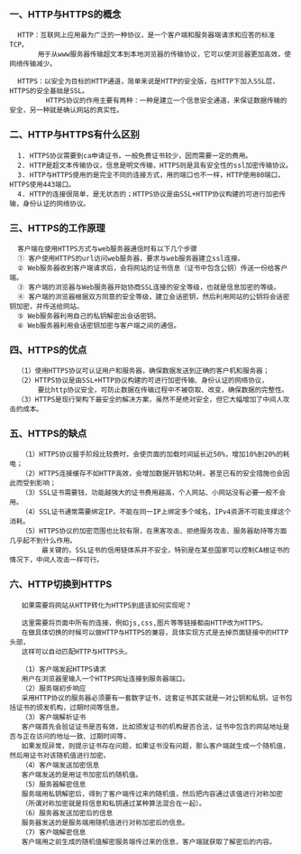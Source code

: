 ### 一、HTTP与HTTPS的概念

      HTTP：互联网上应用最为广泛的一种协议，是一个客户端和服务器端请求和应答的标准TCP。
           用于从www服务器传输超文本到本地浏览器的传输协议，它可以使浏览器更加高效，使网络传输减少。
      
      HTTPS：以安全为目标的HTTP通道，简单来说是HTTP的安全版，在HTTP下加入SSL层，HTTPS的安全基础是SSL。
             HTTPS协议的作用主要有两种：一种是建立一个信息安全通道，来保证数据传输的安全，另一种就是确认网站的真实性。
             
### 二、HTTP与HTTPS有什么区别

      1. HTTPS协议需要到ca申请证书，一般免费证书较少，因而需要一定的费用。
      2. HTTP是超文本传输协议，信息是明文传输，HTTPS则是具有安全性的ssl加密传输协议。
      3. HTTP与HTTPS使用的是完全不同的连接方式，用的端口也不一样，HTTP使用80端口，HTTPS使用443端口。
      4. HTTP的连接很简单，是无状态的；HTTPS协议是由SSL+HTTP协议构建的可进行加密传输，身份认证的网络协议。
      
### 三、HTTPS的工作原理

      客户端在使用HTTPS方式与web服务器通信时有以下几个步骤
      ① 客户使用HTTPS的url访问web服务器，要求与web服务器建立ssl连接。
      ② Web服务器收到客户端请求后，会将网站的证书信息（证书中包含公钥）传送一份给客户端。
      ③ 客户端的浏览器与Web服务器开始协商SSL连接的安全等级，也就是信息加密的等级。
      ④ 客户端的浏览器根据双方同意的安全等级，建立会话密钥，然后利用网站的公钥将会话密钥加密，并传送给网站。
      ⑤ Web服务器利用自己的私钥解密出会话密钥。
      ⑥ Web服务器利用会话密钥加密与客户端之间的通信。     

### 四、HTTPS的优点

      （1）使用HTTPS协议可认证用户和服务器，确保数据发送到正确的客户机和服务器；
      （2）HTTPS协议是由SSL+HTTP协议构建的可进行加密传输、身份认证的网络协议，
           要比http协议安全，可防止数据在传输过程中不被窃取、改变，确保数据的完整性。                
      （3）HTTPS是现行架构下最安全的解决方案，虽然不是绝对安全，但它大幅增加了中间人攻击的成本。
      
### 五、HTTPS的缺点

       （1）HTTPS协议握手阶段比较费时，会使页面的加载时间延长近50%，增加10%到20%的耗电；
       （2）HTTPS连接缓存不如HTTP高效，会增加数据开销和功耗，甚至已有的安全措施也会因此而受到影响；
       （3）SSL证书需要钱，功能越强大的证书费用越高，个人网站、小网站没有必要一般不会用。
       （4）SSL证书通常需要绑定IP，不能在同一IP上绑定多个域名，IPv4资源不可能支撑这个消耗。
       （5）HTTPS协议的加密范围也比较有限，在黑客攻击、拒绝服务攻击、服务器劫持等方面几乎起不到什么作用。
            最关键的，SSL证书的信用链体系并不安全，特别是在某些国家可以控制CA根证书的情况下，中间人攻击一样可行。
            
### 六、HTTP切换到HTTPS

       如果需要将网站从HTTP转化为HTTPS到底该如何实现呢？
       
       这里需要将页面中所有的连接，例如js,css,图片等等链接都由HTTP改为HTTPS。
       在做具体切换的时候可以做HTTP与HTTPS的兼容，具体实现方式是去掉页面链接中的HTTP头部，
       这样可以自动匹配HTTP与HTTPS头。
       
       （1）客户端发起HTTPS请求
       用户在浏览器里输入一个HTTPS网址连接到服务器端口。
       （2）服务端初步响应
       采用HTTP协议的服务器必须要有一套数字证书，这套证书其实就是一对公钥和私钥。证书包括证书的颁发机构，过期时间等信息。
       （3）客户端解析证书
       客户端首先会验证证书是否有效，比如颁发证书的机构是否合法，证书中包含的网站地址是否与正在访问的地址一致、过期时间等，
       如果发现异常，则提示证书存在问题，如果证书没有问题，那么客户端就生成一个随机值，然后用证书对该随机值进行加密。
       （4）客户端发送加密信息
       客户端发送的是用证书加密后的随机值。
       （5）服务器解密信息
       服务端用私钥解密后，得到了客户端传过来的随机值，然后把内容通过该值进行对称加密
       （所谓对称加密就是将信息和私钥通过某种算法混合在一起）。
       （6）服务器发送加密后的信息
       服务器发送的是服务端用随机值进行对称加密后的信息。
       （7）客户端解密信息
       客户端用之前生成的随机值解密服务端传过来的信息，客户端就获取了解密后的内容。
       
                          
      